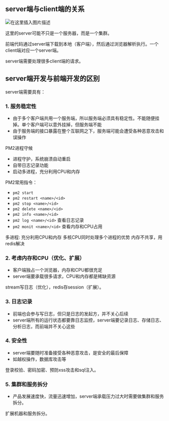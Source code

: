 ## server端与client端的关系

![在这里插入图片描述](https://img-blog.csdnimg.cn/20200628180941120.png)

这里的server可能不只是一个服务器，而是一个集群。

前端代码通过server端下载到本地（客户端），然后通过浏览器解析执行。一个client端对应一个server端。

server端需要处理很多client端的请求。

## server端开发与前端开发的区别
server端需要具有：
### 1. 服务稳定性
   - 由于多个客户端共用一个服务端，所以服务端必须具有稳定性。不能随便挂掉。单个客户端可以意外挂掉，但服务端不能
   - 由于服务端的接口暴露在整个互联网之下，服务端可能会遭受各种恶意攻击和误操作
  
PM2进程守候

- 进程守护，系统崩溃自动重启
- 自带日志记录功能
- 启动多进程，充分利用CPU和内存

PM2常用指令：
- `pm2 start`
- `pm2 restart <name>/<id>`
- `pm2 stop <name>/<id>`
- `pm2 delete <name>/<id>`
- `pm2 info <name>/<id>`
- `pm2 log <name>/<id>`    查看日志记录
- `pm2 monit <name>/<id>`  查看内存和CPU占用

多进程: 
充分利用CPU和内存
多核CPU同时处理多个进程的优势
内存不共享，用redis解决

### 2. 考虑内存和CPU（优化、扩展）
   - 客户端独占一个浏览器，内存和CPU都很充足
   - server端要承载很多请求，CPU和内存都是稀缺资源

stream写日志（优化），redis存session（扩展）。

### 3. 日志记录
   - 前端也会参与写日志，但只是日志的发起方，并不关心后续
   - server端所有的运行状态都要靠日志监控，server端要记录日志、存储日志、分析日志，而前端并不关心这些

### 4. 安全性
   - server端要随时准备接受各种恶意攻击，是安全的最后保障
   - 如越权操作，数据库攻击等
  
登录校验、密码加密、预防xss攻击和sql注入。

### 5. 集群和服务拆分
   - 产品发展速度快，流量迅速增加，server端承载压力过大时需要做集群和服务拆分。

扩展机器和服务拆分。
